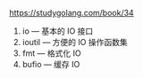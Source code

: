 https://studygolang.com/book/34

1. io — 基本的 IO 接口
2. ioutil — 方便的 IO 操作函数集
3. fmt — 格式化 IO
4. bufio — 缓存 IO